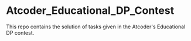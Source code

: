 # Atcoder_Educational_DP_Contest
This repo contains the solution of tasks given in the Atcoder's Educational DP contest.
